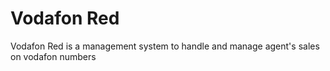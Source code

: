 # Vodafon Red
Vodafon Red is a management system to handle and manage agent's sales on vodafon numbers
